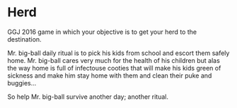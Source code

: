 # Herd
GGJ 2016 game in which your objective is to get your herd to the destination.

Mr. big-ball daily ritual is to pick his kids from school and escort them safely home.
Mr. big-ball cares very much for the health of his children but alas the way home is full of infectouse cooties that will make his kids green of sickness and make him stay home with them and clean their puke and buggies...

So help Mr. big-ball survive another day; another ritual.
